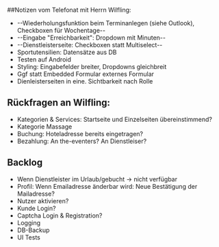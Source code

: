 ##Notizen vom Telefonat mit Herrn Wilfling:
* --Wiederholungsfunktion beim Terminanlegen (siehe Outlook), Checkboxen für Wochentage--
* --Eingabe "Erreichbarkeit": Dropdown mit Minuten--
* --Dienstleisterseite: Checkboxen statt Multiselect--
* Sportutensilien: Datensätze aus DB
* Testen auf Android
* Styling: Eingabefelder breiter, Dropdowns gleichbreit
* Ggf statt Embedded Formular externes Formular
* Dienleisterseiten in eine. Sichtbarkeit nach Rolle



## Rückfragen an Wilfling:
* Kategorien & Services: Startseite und Einzelseiten übereinstimmend?
* Kategorie Massage
* Buchung: Hoteladresse bereits eingetragen?
* Bezahlung: An the-eventers? An Dienstleiser?

## Backlog
* Wenn Dienstleister im Urlaub/gebucht -> nicht verfügbar
* Profil: Wenn Emailadresse änderbar wird: Neue Bestätigung der Mailadresse?
* Nutzer aktivieren?
* Kunde Login?
* Captcha Login & Registration?
* Logging
* DB-Backup
* UI Tests